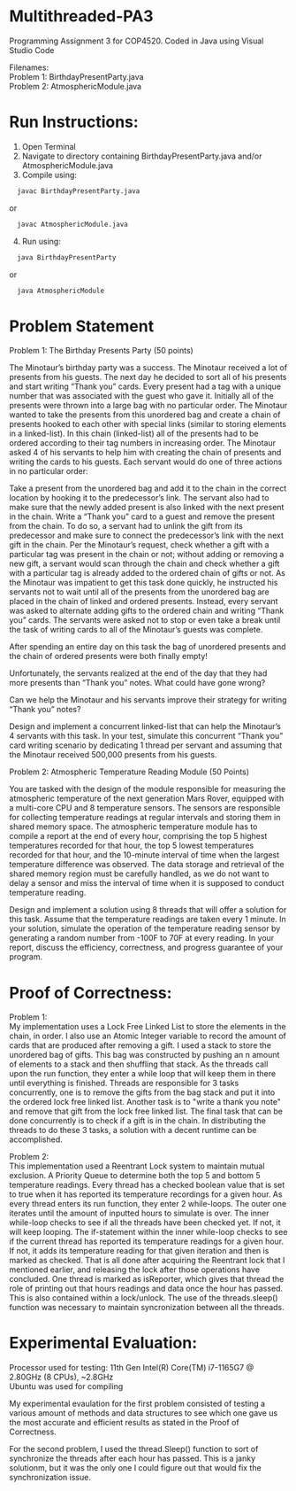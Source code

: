 # Multithreaded-PA3
Programming Assignment 3 for COP4520. Coded in Java using Visual Studio Code

Filenames:<br/>
Problem 1: BirthdayPresentParty.java <br/>
Problem 2: AtmosphericModule.java

# Run Instructions:
1. Open Terminal
2. Navigate to directory containing BirthdayPresentParty.java and/or AtmosphericModule.java
3. Compile using: 
```bash
  javac BirthdayPresentParty.java
```
or
```bash
  javac AtmosphericModule.java
```
4. Run using: 
```bash
  java BirthdayPresentParty
```
or
```bash
  java AtmosphericModule
```
# Problem Statement
Problem 1: The Birthday Presents Party (50 points)

The Minotaur’s birthday party was a success. The Minotaur received a lot of presents from his guests. The next day he decided to sort all of his presents and start writing “Thank you” cards. Every present had a tag with a unique number that was associated with the guest who gave it. Initially all of the presents were thrown into a large bag with no particular order. The Minotaur wanted to take the presents from this unordered bag and create a chain of presents hooked to each other with special links (similar to storing elements in a linked-list). In this chain (linked-list) all of the presents had to be ordered according to their tag numbers in increasing order. The Minotaur asked 4 of his servants to help him with creating the chain of presents and writing the cards to his guests. Each servant would do one of three actions in no particular order:

Take a present from the unordered bag and add it to the chain in the correct location by hooking it to the predecessor’s link. The servant also had to make sure that the newly added present is also linked with the next present in the chain.
Write a “Thank you” card to a guest and remove the present from the chain. To do so, a servant had to unlink the gift from its predecessor and make sure to connect the predecessor’s link with the next gift in the chain.
Per the Minotaur’s request, check whether a gift with a particular tag was present in the chain or not; without adding or removing a new gift, a servant would scan through the chain and check whether a gift with a particular tag is already added to the ordered chain of gifts or not.
As the Minotaur was impatient to get this task done quickly, he instructed his servants not to wait until all of the presents from the unordered bag are placed in the chain of linked and ordered presents. Instead, every servant was asked to alternate adding gifts to the ordered chain and writing “Thank you” cards. The servants were asked not to stop or even take a break until the task of writing cards to all of the Minotaur’s guests was complete.

After spending an entire day on this task the bag of unordered presents and the chain of ordered presents were both finally empty!

Unfortunately, the servants realized at the end of the day that they had more presents than “Thank you” notes. What could have gone wrong?

Can we help the Minotaur and his servants improve their strategy for writing “Thank you” notes?

Design and implement a concurrent linked-list that can help the Minotaur’s 4 servants with this task. In your test, simulate this concurrent “Thank you” card writing scenario by dedicating 1 thread per servant and assuming that the Minotaur received 500,000 presents from his guests.

Problem 2: Atmospheric Temperature Reading Module (50 Points)

You are tasked with the design of the module responsible for measuring the atmospheric temperature of the next generation Mars Rover, equipped with a multi-core CPU and 8 temperature sensors. The sensors are responsible for collecting temperature readings at regular intervals and storing them in shared memory space. The atmospheric temperature module has to compile a report at the end of every hour, comprising the top 5 highest temperatures recorded for that hour, the top 5 lowest temperatures recorded for that hour, and the 10-minute interval of time when the largest temperature difference was observed. The data storage and retrieval of the shared memory region must be carefully handled, as we do not want to delay a sensor and miss the interval of time when it is supposed to conduct temperature reading. 

Design and implement a solution using 8 threads that will offer a solution for this task. Assume that the temperature readings are taken every 1 minute. In your solution, simulate the operation of the temperature reading sensor by generating a random number from -100F to 70F at every reading. In your report, discuss the efficiency, correctness, and progress guarantee of your program.

# Proof of Correctness:

Problem 1: <br/>
My implementation uses a Lock Free Linked List to store the elements in the chain, in order. I also use an Atomic Integer variable to record the amount of cards that are produced after removing a gift. I used a stack to store the unordered bag of gifts. This bag was constructed by pushing an n amount of elements to a stack and then shuffling that stack. As the threads call upon the run function, they enter a while loop that will keep them in there until everything is finished. Threads are responsible for 3 tasks concurrently, one is to remove the gifts from the bag stack and put it into the ordered lock free linked list. Another task is to "write a thank you note" and remove that gift from the lock free linked list. The final task that can be done concurrently is to check if a gift is in the chain. In distributing the threads to do these 3 tasks, a solution with a decent runtime can be accomplished.

Problem 2: <br/>
This implementation used a Reentrant Lock system to maintain mutual exclusion. A Priority Queue to determine both the top 5 and bottom 5 temperature readings. Every thread has a checked boolean value that is set to true when it has reported its temperature recordings for a given hour. As every thread enters its run function, they enter 2 while-loops. The outer one iterates until the amount of inputted hours to simulate is over. The inner while-loop checks to see if all the threads have been checked yet. If not, it will keep looping. The if-statement within the inner while-loop checks to see if the current thread has reported its temperature readings for a given hour. If not, it adds its temperature reading for that given iteration and then is marked as checked. That is all done after acquiring the Reentrant lock that I mentioned earlier, and releasing the lock after those operations have concluded. One thread is marked as isReporter, which gives that thread the role of printing out that hours readings and data once the hour has passed. This is also contained within a lock/unlock. The use of the threads.sleep() function was necessary to maintain syncronization between all the threads.


# Experimental Evaluation:
Processor used for testing: 11th Gen Intel(R) Core(TM) i7-1165G7 @ 2.80GHz (8 CPUs), ~2.8GHz <br/>
Ubuntu was used for compiling

My experimental evaulation for the first problem consisted of testing a various amount of methods and data structures to see which one gave us the most accurate and efficient results as stated in the Proof of Correctness. 

For the second problem, I used the thread.Sleep() function to sort of synchronize the threads after each hour has passed. This is a janky solutionm, but it was the only one I could figure out that would fix the synchronization issue.
